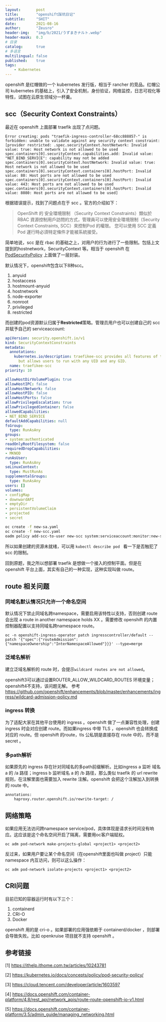 ```yaml
---
layout:       post
title:        "openshift踩坑日记"
subtitle:     "SHIT"
date:         2021-08-16
author:       "Zeusro"
header-img:   "img/b/2021/うずまきナルト.webp"
header-mask:  0.3
# 目录
catalog:      true
# 多语言
multilingual: false
published:    true
tags:
    - Kubernetes
---
```



openshift 是红帽做的一个 kubernetes 发行版，相当于 rancher 的竞品。红帽公司 kubernetes 的基础上，引入了安全机制，身份验证，网络监控，日志可视化等特性，试图在云原生领域分一杯羹。

## scc（Security Context Constraints）

最近在 openshift 上面部署 traefik 出现了点问题。


```
Error creating: pods "traefik-ingress-controller-68cc888857-" is forbidden: unable to validate against any security context constraint: [provider restricted: .spec.securityContext.hostNetwork: Invalid value: true: Host network is not allowed to be used 
spec.containers[0].securityContext.capabilities.add: Invalid value: "NET_BIND_SERVICE": capability may not be added 
spec.containers[0].securityContext.hostNetwork: Invalid value: true: Host network is not allowed to be used 
spec.containers[0].securityContext.containers[0].hostPort: Invalid value: 80: Host ports are not allowed to be used 
spec.containers[0].securityContext.containers[0].hostPort: Invalid value: 443: Host ports are not allowed to be used 
spec.containers[0].securityContext.containers[0].hostPort: Invalid value: 8080: Host ports are not allowed to be used]
```

根据错误提示，找到了问题点在于 scc 。官方的介绍如下：

> OpenShift 的 安全環境限制 （Security Context Constraints）類似於 RBAC 資源控制用戶訪問的方式，管理員可以使用安全環境限制（Security Context Constraints, SCC）來控制Pod 的權限。 您可以使用 SCC 定義 Pod 運行時必須特定條件才能被系統接受。

简单地说，scc 是在 rbac 的基础之上，对用户的行为进行了一些限制。包括上文提到的hostnetwork，SecurityContext 等。相当于 openshift 在 [PodSecurityPolicy](https://kubernetes.io/zh/docs/concepts/policy/pod-security-policy/) 上面做了一层封装。

默认情况下，openshift包含以下8种scc。

1. anyuid
1. hostaccess
1. hostmount-anyuid
1. hostnetwork
1. node-exporter
1. nonroot
1. privileged
1. restricted

而创建的pod资源默认归属于**Restricted**策略。管理员用户也可以创建自己的 scc 并赋予自己的 serviceaccount:

```yaml
apiVersion: security.openshift.io/v1
kind: SecurityContextConstraints
metadata:
  annotations:
    kubernetes.io/description: traefikee-scc provides all features of the restricted SCC
      but allows users to run with any UID and any GID.
  name: traefikee-scc
priority: 10

allowHostDirVolumePlugin: true
allowHostIPC: false
allowHostNetwork: false
allowHostPID: false
allowHostPorts: false
allowPrivilegeEscalation: true
allowPrivilegedContainer: false
allowedCapabilities:
- NET_BIND_SERVICE
defaultAddCapabilities: null
fsGroup:
  type: RunAsAny
groups:
- system:authenticated
readOnlyRootFilesystem: false
requiredDropCapabilities:
- MKNOD
runAsUser:
  type: RunAsAny
seLinuxContext:
  type: MustRunAs
supplementalGroups:
  type: RunAsAny
users: []
volumes:
- configMap
- downwardAPI
- emptyDir
- persistentVolumeClaim
- projected
- secret

```

```bash
oc create -f new-sa.yaml
oc create -f new-scc.yaml
oadm policy add-scc-to-user new-scc system:serviceaccount:monitor:new-sa
```

所以如果创建的资源未就绪，可以用 `kubectl describe pod ` 看一下是否触犯了 scc 的限制。

回到原题，我之所以想部署 traefik 是想做一个接入的控制平面。但是在 openshift 平台上面，其实有自己的一种实现，这种实现叫做 route。

## route 相关问题

### 同域名默认情况只允许一个命名空间

默认情况下禁止同域名跨namespace，需要启用该特性以支持，否则创建 route 会出现 a route in another namespace holds XX 。需要修改 openshift 的内置控制器配置以支持同域名跨namespace route。

```
oc -n openshift-ingress-operator patch ingresscontroller/default --patch '{"spec":{"routeAdmission":{"namespaceOwnership":"InterNamespaceAllowed"}}}' --type=merge
```

### 泛域名解析

建立泛域名解析的 route 时，会提示`wildcard routes are not allowed`。

openshift3可以通过设置ROUTER_ALLOW_WILDCARD_ROUTES 环境变量； openshift4不支持，该问题无解。 参考 https://github.com/openshift/enhancements/blob/master/enhancements/ingress/wildcard-admission-policy.md

### ingress 转换

为了适配大家在其他平台使用的 ingress 。openshift 做了一点兼容性处理，创建 ingress 时会对应创建 route。而如果ingress 中带 TLS ，openshift 也会转换成对应的 route。但 openshift 的route，tls 公私钥是直接存在 route 中的，而不是 secret 。

### 多path解析

如果原先的 ingress 存在针对同域名的多path前缀解析。比如ingress a 监听 域名 a 的 /a 路径；ingress b 监听域名 a 的 /b 路径，那么类似 traefik 的 url rewrite 规则，在注解里面也需要加入 rewrite 注解。openshift 会把这个注解加入到转换的 route
 中。

```
annotations:
    haproxy.router.openshift.io/rewrite-target: /
```

## 网络策略

如果应用无法访问跨namespace service/pod，具体体现是请求长时间没有响应。这应该是这个命名空间开启了隔离，需要用oc客户端赋权。

```
oc adm pod-network make-projects-global <project1> <project2>
```

反过来，如果用户要让某个命名空间（在openshift里面也叫做 project）只能namespace 内互访问，则可以这么操作：


```
oc adm pod-network isolate-projects <project1> <project2>
```

## CRI问题

目前已知的容器运行时有以下三个：

1. containerd
1. CRI-O
1. Docker

openshift 用的是 cri-o 。如果部署的应用强依赖于 containerd/docker ，则部署会导致失败。比如 openkruise 项目就不支持 openshift 。

## 参考链接

[1]
https://ithelp.ithome.com.tw/articles/10243781

[2]
https://kubernetes.io/docs/concepts/policy/pod-security-policy/

[3]
https://cloud.tencent.com/developer/article/1603597

[4]
https://docs.openshift.com/container-platform/4.8/rest_api/network_apis/route-route-openshift-io-v1.html

[5]
https://docs.openshift.com/container-platform/3.5/admin_guide/managing_networking.html